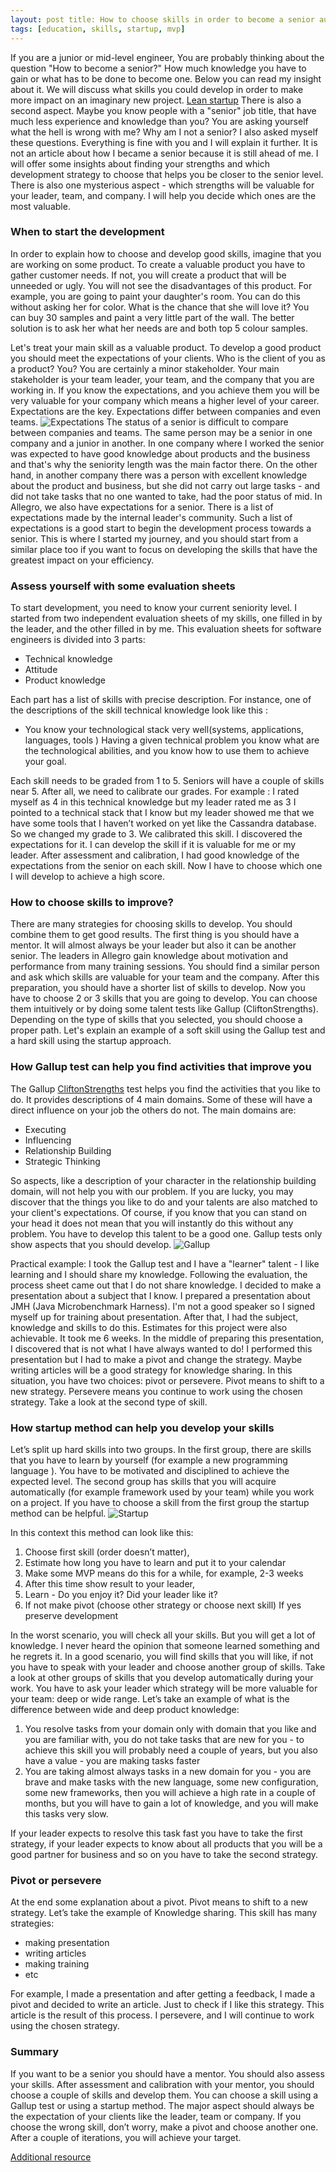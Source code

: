 ```yaml
---
layout: post title: How to choose skills in order to become a senior author: [piotr.prusinski]
tags: [education, skills, startup, mvp]
---
```


If you are a junior or mid-level engineer, You are probably thinking about the question "How to become a senior?" How much knowledge you have to gain or what
has to be done to become one. Below you can read my insight about it. We will discuss what skills you could develop in order to make more impact on an imaginary
new project. [Lean startup](https://en.wikipedia.org/wiki/The_Lean_Startup)
There is also a second aspect. Maybe you know people with a "senior" job title, that have much less experience and knowledge than you? You are asking yourself
what the hell is wrong with me? Why am I not a senior? I also asked myself these questions. Everything is fine with you and I will explain it further. It is not
an article about how I became a senior because it is still ahead of me. I will offer some insights about finding your strengths and which development strategy
to choose that helps you be closer to the senior level. There is also one mysterious aspect - which strengths will be valuable for your leader, team, and
company. I will help you decide which ones are the most valuable.

### When to start the development

In order to explain how to choose and develop good skills, imagine that you are working on some product. To create a valuable product you have to gather
customer needs. If not, you will create a product that will be unneeded or ugly. You will not see the disadvantages of this product. For example, you are going
to paint your daughter's room. You can do this without asking her for color. What is the chance that she will love it? You can buy 30 samples and paint a very
little part of the wall. The better solution is to ask her what her needs are and both top 5 colour samples.

Let's treat your main skill as a valuable product. To develop a good product you should meet the expectations of your clients. Who is the client of you as a
product? You? You are certainly a minor stakeholder. Your main stakeholder is your team leader, your team, and the company that you are working in. If you know
the expectations, and you achieve them you will be very valuable for your company which means a higher level of your career. Expectations are the key.
Expectations differ between companies and even teams.
![Expectations](/img/articles/2021-07-23-become-a-senior/expectations.png)
The status of a senior is difficult to compare between companies and teams. The same person may be a senior in one company and a junior in another. In one
company where I worked the senior was expected to have good knowledge about products and the business and that's why the seniority length was the main factor
there. On the other hand, in another company there was a person with excellent knowledge about the product and business, but she did not carry out large tasks -
and did not take tasks that no one wanted to take, had the poor status of mid. In Allegro, we also have expectations for a senior. There is a list of
expectations made by the internal leader's community. Such a list of expectations is a good start to begin the development process towards a senior. This is
where I started my journey, and you should start from a similar place too if you want to focus on developing the skills that have the greatest impact on your
efficiency.

### Assess yourself with some evaluation sheets

To start development, you need to know your current seniority level. I started from two independent evaluation sheets of my skills, one filled in by the leader,
and the other filled in by me. This evaluation sheets for software engineers is divided into 3 parts:

- Technical knowledge
- Attitude
- Product knowledge

Each part has a list of skills with precise description. For instance, one of the descriptions of the skill technical knowledge look like this :

- You know your technological stack very well(systems, applications, languages, tools ) Having a given technical problem you know what are the technological
  abilities, and you know how to use them to achieve your goal.

Each skill needs to be graded from 1 to 5. Seniors will have a couple of skills near 5. After all, we need to calibrate our grades. For example :
I rated myself as 4 in this technical knowledge but my leader rated me as 3 I pointed to a technical stack that I know but my leader showed me that we have some
tools that I haven’t worked on yet like the Cassandra database. So we changed my grade to 3. We calibrated this skill. I discovered the expectations for it. I
can develop the skill if it is valuable for me or my leader. After assessment and calibration, I had good knowledge of the expectations from the senior on each
skill. Now I have to choose which one I will develop to achieve a high score.

### How to choose skills to improve?

There are many strategies for choosing skills to develop. You should combine them to get good results. The first thing is you should have a mentor. It will
almost always be your leader but also it can be another senior. The leaders in Allegro gain knowledge about motivation and performance from many training
sessions. You should find a similar person and ask which skills are valuable for your team and the company. After this preparation, you should have a shorter
list of skills to develop. Now you have to choose 2 or 3 skills that you are going to develop. You can choose them intuitively or by doing some talent tests
like Gallup (CliftonStrengths). Depending on the type of skills that you selected, you should choose a proper path. Let's explain an example of a soft skill
using the Gallup test and a hard skill using the startup approach.

### How Gallup test can help you find activities that improve you

The Gallup [CliftonStrengths](https://www.gallup.com/cliftonstrengths/en/home.aspx) test helps you find the activities that you like to do. It provides
descriptions of 4 main domains. Some of these will have a direct influence on your job the others do not. The main domains are:

- Executing
- Influencing
- Relationship Building
- Strategic Thinking

So aspects, like a description of your character in the relationship building domain, will not help you with our problem. If you are lucky, you may discover
that the things you like to do and your talents are also matched to your client's expectations. Of course, if you know that you can stand on your head it does
not mean that you will instantly do this without any problem. You have to develop this talent to be a good one. Gallup tests only show aspects that you should
develop.
![Gallup](/img/articles/2021-07-23-become-a-senior/gallup.png)

Practical example:
I took the Gallup test and I have a "learner" talent - I like learning and I should share my knowledge. Following the evaluation, the process sheet came out
that I do not share knowledge. I decided to make a presentation about a subject that I know. I prepared a presentation about JMH (Java Microbenchmark Harness).
I'm not a good speaker so I signed myself up for training about presentation. After that, I had the subject, knowledge and skills to do this. Estimates for this
project were also achievable. It took me 6 weeks. In the middle of preparing this presentation, I discovered that is not what I have always wanted to do!
I performed this presentation but I had to make a pivot and change the strategy. Maybe writing articles will be a good strategy for knowledge sharing. In this
situation, you have two choices: pivot or persevere. Pivot means to shift to a new strategy. Persevere means you continue to work using the chosen strategy.
Take a look at the second type of skill.

### How startup method can help you develop your skills

Let’s split up hard skills into two groups. In the first group, there are skills that you have to learn by yourself (for example a new programming language ).
You have to be motivated and disciplined to achieve the expected level. The second group has skills that you will acquire automatically (for example framework
used by your team) while you work on a project. If you have to choose a skill from the first group the startup method can be helpful.
![Startup](/img/articles/2021-07-23-become-a-senior/startup.png)

In this context this method can look like this:

1. Choose first skill (order doesn’t matter),
2. Estimate how long you have to learn and put it to your calendar
3. Make some MVP means do this for a while, for example, 2-3 weeks
4. After this time show result to your leader,
5. Learn - Do you enjoy it? Did your leader like it?
6. If not make pivot (choose other strategy or choose next skill) If yes preserve development

In the worst scenario, you will check all your skills. But you will get a lot of knowledge. I never heard the opinion that someone learned something and he
regrets it. In a good scenario, you will find skills that you will like, if not you have to speak with your leader and choose another group of skills. Take a
look at other groups of skills that you develop automatically during your work. You have to ask your leader which strategy will be more valuable for your team:
deep or wide range. Let’s take an example of what is the difference between wide and deep product knowledge:

1. You resolve tasks from your domain only with domain that you like and you are familiar with, you do not take tasks that are new for you - to achieve this
   skill you will probably need a couple of years, but you also have a value - you are making tasks faster
2. You are taking almost always tasks in a new domain for you - you are brave and make tasks with the new language, some new configuration, some new frameworks,
   then you will achieve a high rate in a couple of months, but you will have to gain a lot of knowledge, and you will make this tasks very slow.

If your leader expects to resolve this task fast you have to take the first strategy, if your leader expects to know about all products that you will be a good
partner for business and so on you have to take the second strategy.

### Pivot or persevere

At the end some explanation about a pivot. Pivot means to shift to a new strategy. Let’s take the example of Knowledge sharing. This skill has many strategies:

- making presentation
- writing articles
- making training
- etc

For example, I made a presentation and after getting a feedback, I made a pivot and decided to write an article. Just to check if I like this strategy. This
article is the result of this process. I persevere, and I will continue to work using the chosen strategy.

### Summary

If you want to be a senior you should have a mentor. You should also assess your skills. After assessment and calibration with your mentor, you should choose a
couple of skills and develop them. You can choose a skill using a Gallup test or using a startup method. The major aspect should always be the expectation of
your clients like the leader, team or company. If you choose the wrong skill, don’t worry, make a pivot and choose another one. After a couple of iterations,
you will achieve your target.

[Additional resource](https://naerjournal.ua.es/article/view/v8n2-10)
